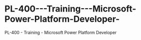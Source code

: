 # PL-400---Training---Microsoft-Power-Platform-Developer-
PL-400 - Training - Microsoft Power Platform Developer 
